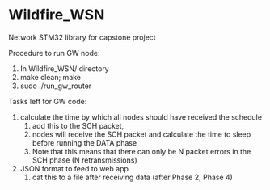 # Wildfire_WSN
Network STM32 library for capstone project 

Procedure to run GW node:
1. In Wildfire_WSN/ directory
2. make clean; make
3. sudo ./run_gw_router

Tasks left for GW code:
1. calculate the time by which all nodes should have received the schedule
    1. add this to the SCH packet,
    2. nodes will receive the SCH packet and calculate the time to sleep before running the DATA phase
    3. Note that this means that there can only be N packet errors in the SCH phase (N retransmissions)
2. JSON format to feed to web app
    1. cat this to a file after receiving data (after  Phase 2, Phase 4)


